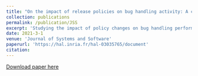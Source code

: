 ```yaml
---
title: "On the impact of release policies on bug handling activity: A case study of Eclipse"
collection: publications
permalink: /publication/JSS
excerpt: 'Studying the impact of policy changes on bug handling performance.'
date: 2021-3-1
venue: 'Journal of Systems and Software'
paperurl: 'https://hal.inria.fr/hal-03035765/document'
citation: 
---
```



[Download paper here](https://hal.inria.fr/hal-03035765/document)